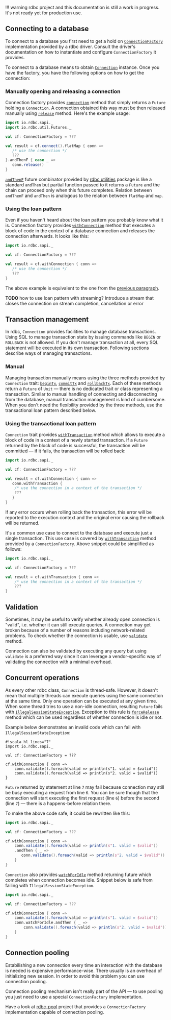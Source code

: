 <!---
 ! Copyright 2016-2017 rdbc contributors
 !
 ! Licensed under the Apache License, Version 2.0 (the "License");
 ! you may not use this file except in compliance with the License.
 ! You may obtain a copy of the License at
 !
 !     http://www.apache.org/licenses/LICENSE-2.0
 !
 ! Unless required by applicable law or agreed to in writing, software
 ! distributed under the License is distributed on an "AS IS" BASIS,
 ! WITHOUT WARRANTIES OR CONDITIONS OF ANY KIND, either express or implied.
 ! See the License for the specific language governing permissions and
 ! limitations under the License. 
 -->
!!! warning
    rdbc project and this documentation is still a work in progress.
    It's not ready yet for production use.

## Connecting to a database

To connect to a database you first need to get a hold on [`ConnectionFactory`]({{scaladocRoot}}/io/rdbc/sapi/ConnectionFactory.html)
implementation provided by a rdbc driver. Consult the driver's documentation on how to
instantiate and configure `ConnectionFactory` it provides. 

To connect to a database means to obtain [`Connection`]({{scaladocRoot}}/io/rdbc/sapi/Connection.html) instance. Once you have
the factory, you have the following options on how to get the connection:

### Manually opening and releasing a connection

Connection factory provides 
[`connection`]({{scaladocRoot}}/io/rdbc/sapi/ConnectionFactory.html#connection()(implicittimeout:io.rdbc.sapi.Timeout):scala.concurrent.Future[io.rdbc.sapi.Connection])
method that simply returns a `Future` holding a `Connection`. A connection
obtained this way must be then released manually using 
[`release`]({{scaladocRoot}}/io/rdbc/sapi/Connection.html#release():scala.concurrent.Future[Unit])
method. Here's the example usage:

```scala
import io.rdbc.sapi._
import io.rdbc.util.Futures._

val cf: ConnectionFactory = ???

val result = cf.connect().flatMap { conn =>
   /* use the connection */
   ???
}.andThenF { case _ =>
   conn.release()
}
```
[`andThenF`]({{scaladocRoot}}io/rdbc/util/Futures$$FutureOps.html#andThenF[U](pf:PartialFunction[scala.util.Try[T],scala.concurrent.Future[U]])(implicitec:scala.concurrent.ExecutionContext):scala.concurrent.Future[T])
future combinator provided by [rdbc utilities](utilities.md) package
is like a standard `andThen` but partial function passed to it returns a `Future` and
the chain can proceed only when this future completes. Relation between
`andThenF` and `andThen` is analogous to the relation between `flatMap` and `map`.

### Using the loan pattern

Even if you haven't heard about the loan pattern you probably know what it is.
Connection factory provides
[`withConnection`]({{scaladocRoot}}/io/rdbc/sapi/ConnectionFactory.html#withConnection[A](body:io.rdbc.sapi.Connection=>scala.concurrent.Future[A])(implicittimeout:io.rdbc.sapi.Timeout):scala.concurrent.Future[A])
method that executes a block of code in the context of a database connection and
releases the connection afterwards. It looks like this:

```scala
import io.rdbc.sapi._

val cf: ConnectionFactory = ???

val result = cf.withConnection { conn =>
   /* use the connection */
   ???
}
```

The above example is equivalent to the one from the
[previous paragraph](connection.md#manually-opening-and-releasing-a-connection).

**TODO** how to use loan pattern with streaming? Introduce a stream that closes
the connection on stream completion, cancellation or error

## Transaction management

In rdbc, `Connection` provides facilities to manage database transactions. Using SQL
to manage transaction state by issuing commands like `BEGIN` or `ROLLBACK` is
not allowed. If you don't manage transaction at all, every SQL statement will
be executed in its own transaction. Following sections describe ways of managing
transactions.

### Manual

Managing transaction manually means using the three methods provided by `Connection`
trait:
[`beginTx`]({{scaladocRoot}}/io/rdbc/sapi/Connection.html#beginTx()(implicittimeout:io.rdbc.sapi.Timeout):scala.concurrent.Future[Unit]),
[`commitTx`]({{scaladocRoot}}/io/rdbc/sapi/Connection.html#commitTx()(implicittimeout:io.rdbc.sapi.Timeout):scala.concurrent.Future[Unit])
and [`rollbackTx`]({{scaladocRoot}}/io/rdbc/sapi/Connection.html#rollbackTx()(implicittimeout:io.rdbc.sapi.Timeout):scala.concurrent.Future[Unit]). 
Each of these methods return a `Future` of `Unit` &mdash; there is no dedicated 
trait or class representing a transaction. Similar to manual handling of connecting
and disconnecting from the database, manual transaction management is kind of
cumbersome. When you don't need the flexibility provided by the three methods,
use the transactional loan pattern described below.

### Using the transactional loan pattern

`Connection` trait provides
[`withTransaction`]({{scaladocRoot}}/io/rdbc/sapi/Connection.html#withTransaction[A](body:=>scala.concurrent.Future[A])(implicittimeout:io.rdbc.sapi.Timeout):scala.concurrent.Future[A])
method which allows to execute a block of code in a context of a newly started
transaction. If a `Future` returned by the block of code is successful, the
transaction will be committed &mdash; if it fails, the transaction will be rolled
back:

```scala
import io.rdbc.sapi._

val cf: ConnectionFactory = ???

val result = cf.withConnection { conn =>
   conn.withTransaction {
    /* use the connection in a context of the transaction */
    ???
   }
}
```

If any error occurs when rolling back the transaction, this error will be reported
to the execution context and the original error causing the rollback will be returned.

It's a common use case to connect to the database and execute just a single
transaction. This use case is covered by 
[`withTransaction`]({{scaladocRoot}}/io/rdbc/sapi/ConnectionFactory.html#withTransaction[A](body:io.rdbc.sapi.Connection=>scala.concurrent.Future[A])(implicittimeout:io.rdbc.sapi.Timeout):scala.concurrent.Future[A])
method provided by a `ConnectionFactory`. Above snippet could be simplified as follows:

```scala
import io.rdbc.sapi._

val cf: ConnectionFactory = ???

val result = cf.withTransaction { conn =>
    /* use the connection in a context of the transaction */
    ???
}
```

## Validation

Sometimes, it may be useful to verify whether already open connection is "valid",
i.e. whether it can still execute queries. A connection may get broken because of
a number of reasons including network-related problems. To check whether the connection
is usable, use
[`validate`]({{scaladocRoot}}/io/rdbc/sapi/Connection.html#validate()(implicittimeout:io.rdbc.sapi.Timeout):scala.concurrent.Future[Unit])
method.

Connection can also be validated by executing any query but using `validate` is
a preferred way since it can leverage a vendor-specific way of validating the
connection with a minimal overhead.

## Concurrent operations

As every other rdbc class, `Connection` is thread-safe. However, it doesn't mean
that multiple threads can execute queries using the same connection at the same
time. Only one operation can be executed at any given time. When some thread tries
to use a non-idle connection, resulting `Future` fails with
[`IllegalSessionStateException`]({{scaladocRoot}}/io/rdbc/api/exceptions/IllegalSessionStateException.html).
Exception to this rule is 
[`forceRelease`]({{scaladocRoot}}/io/rdbc/sapi/Connection.html#forceRelease():scala.concurrent.Future[Unit])
method which can be used regardless of whether connection is idle or not.

Example below demonstrates an invalid code which can fail with `IllegalSessionStateException`:
```
#!scala hl_lines="7"
import io.rdbc.sapi._

val cf: ConnectionFactory = ???

cf.withConnection { conn =>
    conn.validate().foreach(valid => println(s"1. valid = $valid"))
    conn.validate().foreach(valid => println(s"2. valid = $valid"))
}
```

`Future` returned by statement at line `7` may fail because connection may still
be busy executing a request from line `6`. You can be sure though that the connection
will start executing the first request (line `6`) before the second (line `7`)
&mdash; there is a happens-before relation there.

To make the above code safe, it could be rewritten like this:

```scala
import io.rdbc.sapi._

val cf: ConnectionFactory = ???

cf.withConnection { conn =>
    conn.validate().foreach(valid => println(s"1. valid = $valid"))
    .andThen { _ =>
       conn.validate().foreach(valid => println(s"2. valid = $valid"))
    }
}
```

`Connection` also provides
[`watchForIdle`]({{scaladocRoot}}/io/rdbc/sapi/Connection.html#watchForIdle:scala.concurrent.Future[Unit])
method returning future which completes when connection becomes idle. Snippet below
is safe from failing with `IllegalSessionStateException`.

```scala
import io.rdbc.sapi._

val cf: ConnectionFactory = ???

cf.withConnection { conn =>
    conn.validate().foreach(valid => println(s"1. valid = $valid"))
    conn.watchForIdle.andThen { _ =>
        conn.validate().foreach(valid => println(s"2. valid = $valid"))
    }
}
```

## Connection pooling

Estabilishing a new connection every time an interaction with the database is needed
is expensive performance-wise. There usually is an overhead of initializing
new session. In order to avoid this problem you can use connection pooling.

Connection pooling mechanism isn't really part of the API &mdash; to use pooling
you just need to use a special `ConnectionFactory` implementation.

Have a look at [rdbc-pool](https://github.com/rdbc-io/rdbc-pool) project that
provides a `ConnectionFactory` implementation capable of connection pooling.
